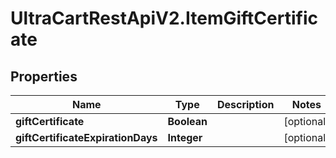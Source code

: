 # UltraCartRestApiV2.ItemGiftCertificate

## Properties
Name | Type | Description | Notes
------------ | ------------- | ------------- | -------------
**giftCertificate** | **Boolean** |  | [optional] 
**giftCertificateExpirationDays** | **Integer** |  | [optional] 


